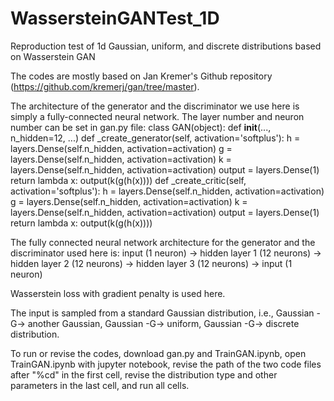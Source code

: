 # WassersteinGANTest_1D
Reproduction test of 1d Gaussian, uniform, and discrete distributions based on Wasserstein GAN

The codes are mostly based on Jan Kremer's Github repository (https://github.com/kremerj/gan/tree/master). 

The architecture of the generator and the discriminator we use here is simply a fully-connected neural network. 
The layer number and neuron number can be set in gan.py file: 
class GAN(object):
    def __init__(..., n_hidden=12, ...)
    def _create_generator(self, activation='softplus'):
        h = layers.Dense(self.n_hidden, activation=activation)
        g = layers.Dense(self.n_hidden, activation=activation)
        k = layers.Dense(self.n_hidden, activation=activation)
        output = layers.Dense(1)
        return lambda x: output(k(g(h(x))))
    def _create_critic(self, activation='softplus'):
        h = layers.Dense(self.n_hidden, activation=activation)
        g = layers.Dense(self.n_hidden, activation=activation)
        k = layers.Dense(self.n_hidden, activation=activation)
        output = layers.Dense(1)
        return lambda x: output(k(g(h(x))))
    
The fully connected neural network architecture for the generator and the discriminator used here is: 
input (1 neuron) -> hidden layer 1 (12 neurons) -> hidden layer 2 (12 neurons) -> hidden layer 3 (12 neurons) -> input (1 neuron)

Wasserstein loss with gradient penalty is used here.

The input is sampled from a standard Gaussian distribution, i.e., Gaussian -G-> another Gaussian, Gaussian -G-> uniform, Gaussian -G-> discrete distribution.

To run or revise the codes, download gan.py and TrainGAN.ipynb, open TrainGAN.ipynb with jupyter notebook, revise the path of the two code files after "%cd" in the first cell, revise the distribution type and other parameters in the last cell, and run all cells.
